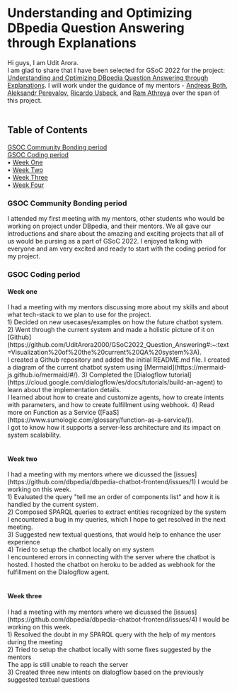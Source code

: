 # Understanding and Optimizing DBpedia Question Answering through Explanations 
Hi guys, I am Udit Arora.<br /> 
I am glad to share that I have been selected for GSoC 2022 for the project: [Understanding and Optimizing DBpedia Question Answering through Explanations](https://summerofcode.withgoogle.com/programs/2022/projects/xMuRURaT).
I will work under the guidance of my mentors - [Andreas Both](https://www.linkedin.com/in/andreas-both-94267222/), [Aleksandr Perevalov](https://www.linkedin.com/in/alexander-perevalov-837780111/?lipi=urn%3Ali%3Apage%3Ad_flagship3_people_connections%3BU%2FpdNmPFSUqmoz82LyrZKA%3D%3D), [Ricardo Usbeck](https://www.linkedin.com/in/ricardo-usbeck/?lipi=urn%3Ali%3Apage%3Ad_flagship3_people_connections%3BQQw%2Bvv%2FvRwmEwkG30ZxSsQ%3D%3D), and [Ram Athreya](https://www.linkedin.com/in/ramgathreya/?lipi=urn%3Ali%3Apage%3Ad_flagship3_people_connections%3BQQw%2Bvv%2FvRwmEwkG30ZxSsQ%3D%3D) over the span of this project.
<br />
<br />

## Table of Contents
<a href="#community_period">GSOC Community Bonding period</a>   
<a href="#coding_period">GSOC Coding period</a><br /> 
<span>&#8226;</span> <a href="#coding_period_weekone">Week One</a><br /> 
<span>&#8226;</span> <a href="#coding_period_weektwo">Week Two</a><br /> 
<span>&#8226;</span> <a href="#coding_period_weekthree">Week Three</a> <br /> 
<span>&#8226;</span> <a href="#coding_period_weekfour">Week Four</a><br /> 
<!-- <span>&#8226;</span> <a href="#coding_period_weekfive">Week Five</a><br />
<span>&#8226;</span> <a href="#coding_period_weeksix">Week Six</a><br /> 
<span>&#8226;</span> <a href="#coding_period_weekseven">Week Seven</a><br /> 
<span>&#8226;</span> <a href="#coding_period_weekeight">Week Eight</a><br /> 
<span>&#8226;</span> <a href="#coding_period_weeknine">Week Nine</a><br /> 
<span>&#8226;</span> <a href="#coding_period_weekten">Week Ten</a><br /> 
<span>&#8226;</span> <a href="#coding_period_weekeleven">Week Eleven</a><br /> 
 -->

<h3 id="community_period">GSOC Community Bonding period</h3>

I attended my first meeting with my mentors, other students who would be working on project under DBpedia, and their mentors. We all gave our introductions and share about the amazing and exciting projects that all of us would be pursing as a part of GSoC 2022. I enjoyed talking with everyone and am very excited and ready to start with the coding period for my project. <br> 

<h3 id="coding_period">GSOC Coding period</h3>

<h4 id="coding_period_weekone">Week one</h4>
I had a meeting with my mentors discussing more about my skills and about what tech-stack to we plan to use for the project.<br />
1) Decided on new usecases/examples on how the future chatbot system.<br />
2) Went through the current system and made a holistic picture of it on [Github](https://github.com/UditArora2000/GSoC2022_Question_Answering#:~:text=Visualization%20of%20the%20current%20QA%20system%3A).<br />
I created a Github repository and added the initial README.md file. I created a diagram of the current chatbot system using [Mermaid](https://mermaid-js.github.io/mermaid/#/).
3) Completed the [Dialogflow tutorial](https://cloud.google.com/dialogflow/es/docs/tutorials/build-an-agent) to learn about the implementation details.<br />
I learned about how to create and customize agents, how to create intents with parameters, and how to create fulfillment using webhook.
4) Read more on Function as a Service ([FaaS](https://www.sumologic.com/glossary/function-as-a-service/)).<br />
I got to know how it supports a server-less architecture and its impact on system scalability.<br /><br />

<h4 id="coding_period_weektwo">Week two</h4>
I had a meeting with my mentors where we dicussed the [issues](https://github.com/dbpedia/dbpedia-chatbot-frontend/issues/1) I would be working on this week.<br />
1) Evaluated the query "tell me an order of components list" and how it is handled by the current system.<br />
2) Composed SPARQL queries to extract entities recognized by the system<br />
I encountered a bug in my queries, which I hope to get resolved in the next meeting.<br />
3) Suggested new textual questions, that would help to enhance the user experience<br />
4) Tried to setup the chatbot locally on my system<br />
I encountered errors in connecting with the server where the chatbot is hosted. I hosted the chatbot on heroku to be added as webhook for the fulfillment on the Dialogflow agent.<br /><br />

<h4 id="coding_period_weekthree">Week three</h4>
I had a meeting with my mentors where we dicussed the [issues](https://github.com/dbpedia/dbpedia-chatbot-frontend/issues/4) I would be working on this week.<br />
1) Resolved the doubt in my SPARQL query with the help of my mentors during the meeting<br />
2) Tried to setup the chatbot locally with some fixes suggested by the mentors<br />
The app is still unable to reach the server<br />
3) Created three new intents on dialogflow based on the previously suggested textual questions<br />
<br /><br />